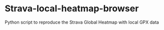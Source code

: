# Strava-local-heatmap-browser
Python script to reproduce the Strava Global Heatmap with local GPX data
